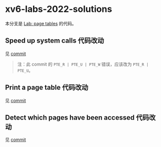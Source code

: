 # xv6-labs-2022-solutions

本分支是 [Lab: page tables](https://pdos.csail.mit.edu/6.828/2022/labs/pgtbl.html) 的代码。

## Speed up system calls 代码改动

见 [commit](https://github.com/relaxcn/xv6-labs-2022-solutions/commit/a4609f4237e864ce3c5085c8d4be4b3d00d637d8)

> 注：此 commit 的 `PTE_R | PTE_U | PTE_W` 错误，应该改为 `PTE_R | PTE_U`。

## Print a page table 代码改动

见 [commit](https://github.com/relaxcn/xv6-labs-2022-solutions/commit/3343757349ffeff0c1d49a605bb4b6561a8d8ac5)

## Detect which pages have been accessed 代码改动

见 [commit](https://github.com/relaxcn/xv6-labs-2022-solutions/commit/4489995876d00a8b4de22b7e06d93daef25d09e5)